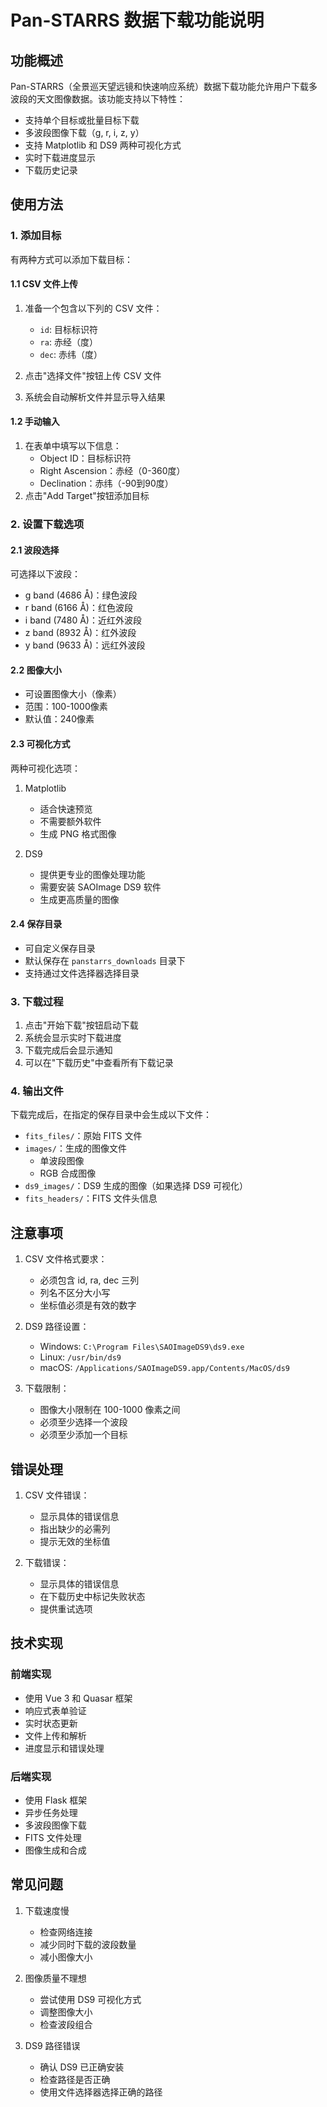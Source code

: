 # Pan-STARRS 数据下载功能说明

## 功能概述

Pan-STARRS（全景巡天望远镜和快速响应系统）数据下载功能允许用户下载多波段的天文图像数据。该功能支持以下特性：

- 支持单个目标或批量目标下载
- 多波段图像下载（g, r, i, z, y）
- 支持 Matplotlib 和 DS9 两种可视化方式
- 实时下载进度显示
- 下载历史记录

## 使用方法

### 1. 添加目标

有两种方式可以添加下载目标：

#### 1.1 CSV 文件上传

1. 准备一个包含以下列的 CSV 文件：
   - `id`: 目标标识符
   - `ra`: 赤经（度）
   - `dec`: 赤纬（度）

2. 点击"选择文件"按钮上传 CSV 文件
3. 系统会自动解析文件并显示导入结果

#### 1.2 手动输入

1. 在表单中填写以下信息：
   - Object ID：目标标识符
   - Right Ascension：赤经（0-360度）
   - Declination：赤纬（-90到90度）
2. 点击"Add Target"按钮添加目标

### 2. 设置下载选项

#### 2.1 波段选择

可选择以下波段：
- g band (4686 Å)：绿色波段
- r band (6166 Å)：红色波段
- i band (7480 Å)：近红外波段
- z band (8932 Å)：红外波段
- y band (9633 Å)：远红外波段

#### 2.2 图像大小

- 可设置图像大小（像素）
- 范围：100-1000像素
- 默认值：240像素

#### 2.3 可视化方式

两种可视化选项：

1. Matplotlib
   - 适合快速预览
   - 不需要额外软件
   - 生成 PNG 格式图像

2. DS9
   - 提供更专业的图像处理功能
   - 需要安装 SAOImage DS9 软件
   - 生成更高质量的图像

#### 2.4 保存目录

- 可自定义保存目录
- 默认保存在 `panstarrs_downloads` 目录下
- 支持通过文件选择器选择目录

### 3. 下载过程

1. 点击"开始下载"按钮启动下载
2. 系统会显示实时下载进度
3. 下载完成后会显示通知
4. 可以在"下载历史"中查看所有下载记录

### 4. 输出文件

下载完成后，在指定的保存目录中会生成以下文件：

- `fits_files/`：原始 FITS 文件
- `images/`：生成的图像文件
  - 单波段图像
  - RGB 合成图像
- `ds9_images/`：DS9 生成的图像（如果选择 DS9 可视化）
- `fits_headers/`：FITS 文件头信息

## 注意事项

1. CSV 文件格式要求：
   - 必须包含 id, ra, dec 三列
   - 列名不区分大小写
   - 坐标值必须是有效的数字

2. DS9 路径设置：
   - Windows: `C:\Program Files\SAOImageDS9\ds9.exe`
   - Linux: `/usr/bin/ds9`
   - macOS: `/Applications/SAOImageDS9.app/Contents/MacOS/ds9`

3. 下载限制：
   - 图像大小限制在 100-1000 像素之间
   - 必须至少选择一个波段
   - 必须至少添加一个目标

## 错误处理

1. CSV 文件错误：
   - 显示具体的错误信息
   - 指出缺少的必需列
   - 提示无效的坐标值

2. 下载错误：
   - 显示具体的错误信息
   - 在下载历史中标记失败状态
   - 提供重试选项

## 技术实现

### 前端实现

- 使用 Vue 3 和 Quasar 框架
- 响应式表单验证
- 实时状态更新
- 文件上传和解析
- 进度显示和错误处理

### 后端实现

- 使用 Flask 框架
- 异步任务处理
- 多波段图像下载
- FITS 文件处理
- 图像生成和合成

## 常见问题

1. 下载速度慢
   - 检查网络连接
   - 减少同时下载的波段数量
   - 减小图像大小

2. 图像质量不理想
   - 尝试使用 DS9 可视化方式
   - 调整图像大小
   - 检查波段组合

3. DS9 路径错误
   - 确认 DS9 已正确安装
   - 检查路径是否正确
   - 使用文件选择器选择正确的路径 